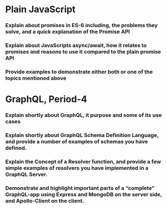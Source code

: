 # Plain JavaScript
### Explain about promises in ES-6 including, the problems they solve, and a quick explanation of the Promise API 

### Explain about JavaScripts async/await, how it relates to promises and reasons to use it compared to the plain promise API
 
### Provide examples to demonstrate either both or one of the topics mentioned above

# GraphQL, Period-4
### Explain shortly about GraphQL, it purpose and some of its use cases

### Explain shortly about GraphQL Schema Definition Language, and provide a number of examples of schemas you have defined.

### Explain the Concept of a Resolver function, and provide a few simple examples of resolvers you have implemented in a GraphQL Server.

### Demonstrate and highlight important parts of a “complete” GraphQL-app using Express and MongoDB on the server side, and Apollo-Client on the client.
